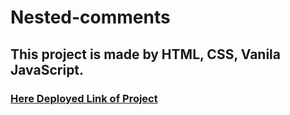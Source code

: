 # Nested-comments

## This project is made by HTML, CSS, Vanila JavaScript.
 
###  [ Here Deployed Link of Project](https://incandescent-salmiakki-5a3112.netlify.app/)

